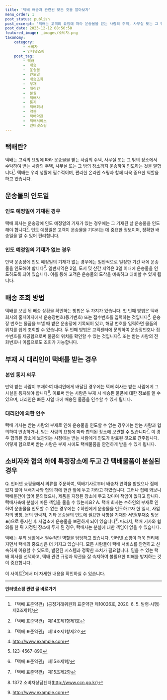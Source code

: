 ```yaml
---
title: '택배 배송과 관련된 모든 것을 알아보자'
menu_order: 1
post_status: publish
post_excerpt: '택배는 고객의 요청에 따라 운송물을 받는 사람의 주택, 사무실 또는 그 밖의 장소에서 수탁하여 받는 사람의 주택, 사무실 또는 그 밖의 장소까지 운송하여 인도하는 것을 말합니다  1 . 택배는 우리 생활에 필수적이며, 편리한 온라인 쇼핑과 함께 더욱 중요한 역할을 하고 있습니다.'
post_date: 2023-12-12 08:50:50
featured_image: _images/소비자.png
taxonomy:
    category:
        - 소비자
        - 인터넷쇼핑
    post_tag:
        - 택배
        -  배송
        -  운송물
        -  인도일
        -  배송조회
        -  부재
        -  대리인
        -  분실
        -  택배사
        -  통지
        -  택배회사
        -  약관
        -  택배약관
        -  택배서비스
        -  인터넷쇼핑
---
```



## 택배란?
택배는 고객의 요청에 따라 운송물을 받는 사람의 주택, 사무실 또는 그 밖의 장소에서 수탁하여 받는 사람의 주택, 사무실 또는 그 밖의 장소까지 운송하여 인도하는 것을 말합니다[^1]. 택배는 우리 생활에 필수적이며, 편리한 온라인 쇼핑과 함께 더욱 중요한 역할을 하고 있습니다.

## 운송물의 인도일
### 인도 예정일이 기재된 경우
택배 회사는 운송장에 인도 예정일의 기재가 있는 경우에는 그 기재된 날 운송물을 인도해야 합니다[^2]. 인도 예정일은 고객이 운송물을 기다리는 데 중요한 정보이며, 정확한 배송일을 알 수 있어 편리합니다.

### 인도 예정일의 기재가 없는 경우
만약 운송장에 인도 예정일의 기재가 없는 경우에는 일반적으로 일정한 기간 내에 운송물을 인도해야 합니다[^3]. 일반지역은 2일, 도서 및 산간 지역은 3일 이내에 운송물을 인도하도록 되어 있습니다. 이를 통해 고객은 운송물의 도착을 예측하고 대비할 수 있게 됩니다.

## 배송 조회 방법
택배를 보낸 뒤 배송 상황을 확인하는 방법은 두 가지가 있습니다. 첫 번째 방법은 택배 회사의 홈페이지에서 운송장번호(등기번호) 또는 접수번호를 입력하는 것입니다[^4]. 운송장 번호는 물품을 보낼 때 받은 운송장에 기록되어 있고, 해당 번호를 입력하면 물품의 위치를 쉽게 조회할 수 있습니다. 두 번째 방법은 고객센터에 문의하여 운송장번호나 접수번호를 제공함으로써 물품의 위치를 확인할 수 있는 것입니다[^5]. 또는 받는 사람의 전화번호나 이름으로도 조회가 가능합니다.

## 부재 시 대리인이 택배를 받는 경우
### 본인 통지 의무
만약 받는 사람이 부재하여 대리인에게 배달된 경우에는 택배 회사는 받는 사람에게 그 사실을 통지해야 합니다[^6]. 이로써 받는 사람은 부재 시 배송된 물품에 대한 정보를 알 수 있으며, 대리인은 빠른 시일 내에 배송된 물품을 인수할 수 있게 됩니다.

### 대리인에 의한 인수
택배 기사는 받는 사람의 부재로 인해 운송물을 인도할 수 없는 경우에는 받는 사람과 협의하여 반송하거나, 받는 사람의 요청에 따라 합의된 장소에 보관할 수 있습니다[^7]. 이 경우 합의된 장소에 보관되는 시점에는 받는 사람에게 인도가 완료된 것으로 간주됩니다. 이렇게 함으로써 받는 사람은 부재 시에도 택배물품을 안전하게 받을 수 있게 됩니다.

## 소비자와 협의 하에 특정장소에 두고 간 택배물품이 분실된 경우
Q. 인터넷 쇼핑몰에서 의류를 주문하여, 택배기사로부터 배송차 연락을 받았으나 집에 있지 않아 택배기사와 협의 하에 현관 앞에 두고 가라고 하였습니다. 그러나 집에 와보니 택배물건이 없어 문의했으나, 제품을 지정된 장소에 두고 갔다며 책임이 없다고 합니다. 택배사측에 분실에 따른 책임을 물을 수 있는지요?
A. 택배 회사는 수하인의 부재로 인하여 운송물을 인도할 수 없는 경우에는 수하인에게 운송물을 인도하고자 한 일시, 사업자의 명칭, 문의 연락처, 기타 운송물의 인도에 필요한 사항을 기재한 서면(부재중 방문표)으로 통지한 후 사업소에 운송물을 보관하게 되어 있습니다[^8]. 따라서, 택배 기사와 협의를 한 뒤 지정된 장소에 두게 된 경우, 택배사는 분실에 대한 책임이 없을 수 있습니다.

택배는 우리 생활에서 필수적인 역할을 담당하고 있습니다. 인터넷 쇼핑이 더욱 편리해지면서 택배의 중요성은 더 커지고 있습니다. 모든 사람들이 택배 서비스를 안전하고 신속하게 이용할 수 있도록, 발전된 시스템과 정확한 조치가 필요합니다. 믿을 수 있는 택배 회사를 선택하고, 택배 관련 규정과 약관을 잘 숙지하여 불필요한 피해를 방지하는 것이 중요합니다.

이 사이트[^9]에서 더 자세한 내용을 확인하실 수 있습니다.

[^1]: 「택배 표준약관」(공정거래위원회 표준약관 제10026호, 2020. 6. 5. 발령·시행) 제2조제1항
[^2]: 「택배 표준약관」 제14조제1항제1호
[^3]: 「택배 표준약관」 제14조제1항제2호
[^4]: http://www.example.com
[^5]: 123-4567-890
[^6]: 「택배 표준약관」 제15조제1항
[^7]: 「택배 표준약관」 제15조제2항
[^8]: 1372 소비자상담센터(http://www.ccn.go.kr)
[^9]: http://www.example.com
<!-- wp:separator -->
<hr class="wp-block-separator has-alpha-channel-opacity"/>
<!-- /wp:separator -->

<!-- wp:group {"backgroundColor":"base","layout":{"type":"constrained"}} -->
<div class="wp-block-group has-base-background-color has-background"><!-- wp:paragraph {"align":"center","fontSize":"medium"} -->
<p class="has-text-align-center has-large-font-size"><strong>인터넷쇼핑 관련 글 바로가기</strong></p>
<!-- /wp:paragraph -->


<!-- wp:latest-posts
{"categories":[{"id":30793,"count":19,"description":"","link":"https://uknowlaw.com/category/%ec%9d%b8%ed%84%b0%eb%84%b7%ec%87%bc%ed%95%91/","name":"인터넷쇼핑","slug":"인터넷쇼핑","taxonomy":"category","parent":0,"meta":[],"_links":{"self":[{"href":"https://uknowlaw.com/wp-json/wp/v2/categories/30793"}],"collection":[{"href":"https://uknowlaw.com/wp-json/wp/v2/categories"}],"about":[{"href":"https://uknowlaw.com/wp-json/wp/v2/taxonomies/category"}],"wp:post_type":[{"href":"https://uknowlaw.com/wp-json/wp/v2/posts?categories=30793"}],"curies":[{"name":"wp","href":"https://api.w.org/{rel}","templated":true}]}}],"postsToShow":100,"excerptLength":28,"postLayout":"grid","columns":2,"featuredImageAlign":"left","featuredImageSizeSlug":"large","fontSize":"small"} /--></div>
<!-- /wp:group -->